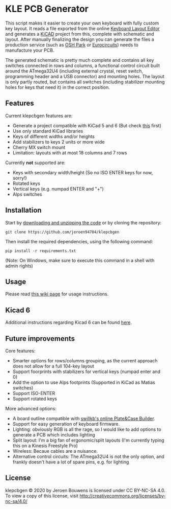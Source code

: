 # KLE PCB Generator

This script makes it easier to create your own keyboard with fully custom key layout. It reads a file exported from the online [Keyboard Layout Editor](http://www.keyboard-layout-editor.com/) and generates a [KiCAD](https://www.kicad.org/) project from this, complete with schematic and layout. After manually finalizing the design you can generate the files a production service (such as [OSH Park](https://oshpark.com/) or [Eurocircuits](https://www.eurocircuits.com/)) needs to manufacture your PCB.

The generated schematic is pretty much complete and contains all key switches connected in rows and columns, a functional control circuit built around the ATmega32U4 (including external crystal, reset switch, programming header and a USB connector) and mounting holes. The layout is only partly routed, but contains all switches (including stabilizer mounting holes for keys that need it) in the correct position.

## Features

Current klepcbgen features are:

* Generate a project compatible with KiCad 5 and 6 (But check [this](./wiki/KiCad-6) first)
* Use only standard KiCad libraries
* Keys of different widths and/or heights
* Add stabilizers to keys 2 units or more wide
* Cherry MX switch mount
* Limitation: layouts with at most 18 columns and 7 rows

Currently **not** supported are:

* Keys with secondary width/height (So no ISO ENTER keys for now, sorry!)
* Rotated keys
* Vertical keys (e.g. numpad ENTER and "+")
* Alps switches

## Installation

Start by [downloading and unzipping the code](https://github.com/jeroen94704/klepcbgen/archive/master.zip) or by cloning the repository:

`git clone https://github.com/jeroen94704/klepcbgen`

Then install the required dependencies, using the following command:

`pip install -r requirements.txt`

(Note: On Windows, make sure to execute this command in a shell with admin rights)

## Usage

Please read [this wiki page](./wiki/Usage) for usage instructions.

## Kicad 6

Additional instructions regarding Kicad 6 can be found [here](./wiki/KiCad-6).

## Future improvements

Core features:

* Smarter options for rows/columns grouping, as the current approach does not allow for a full 104-key layout
* Support foorprints with stabilizers for vertical keys (numpad enter and 0)
* Add the option to use Alps footprints (Supported in KiCad as Matias switches)
* Support ISO-ENTER
* Support rotated keys

More advanced options:

* A board outline compatible with [swillkb's online Plate&Case Builder](http://builder.swillkb.com/).
* Support for easy generation of keyboard firmware.
* Lighting: obviously RGB is all the rage, so I would like to add options to generate a PCB which includes lighting
* Split layout: I'm a big fan of ergonomic/split layouts (I'm currently typing this on a Kinesis Freestyle Pro)
* Wireless: Becaue cables are a nuisance.
* Alternative control circuits: The ATmega32U4 is not the only option, and frankly doesn't have a lot of spare pins, e.g. for lighting

## License

 klepcbgen © 2020 by Jeroen Bouwens is licensed under CC BY-NC-SA 4.0. To view a copy of this license, visit http://creativecommons.org/licenses/by-nc-sa/4.0/